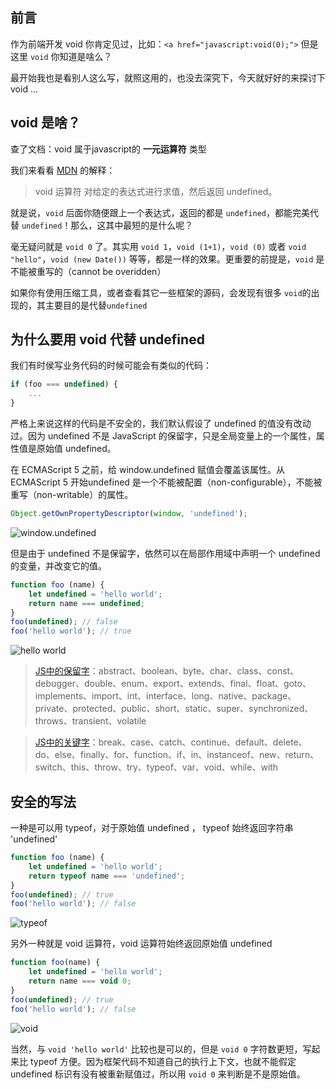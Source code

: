 ## 前言

作为前端开发 void 你肯定见过，比如：`<a href="javascript:void(0);">` 但是这里 `void` 你知道是啥么？

最开始我也是看别人这么写，就照这用的，也没去深究下，今天就好好的来探讨下 void ...

## void 是啥？

查了文档：void 属于javascript的 **一元运算符** 类型

我们来看看 [MDN](https://developer.mozilla.org/zh-CN/docs/Web/JavaScript/Reference/Operators/void) 的解释：

> void 运算符 对给定的表达式进行求值，然后返回 undefined。

就是说，`void` 后面你随便跟上一个表达式，返回的都是 `undefined`，都能完美代替 `undefined`！那么，这其中最短的是什么呢？

毫无疑问就是 `void 0` 了。其实用 `void 1`，`void (1+1)`，`void (0)` 或者 `void "hello"`，`void (new Date())` 等等，都是一样的效果。更重要的前提是，`void` 是不能被重写的（cannot be overidden）

如果你有使用压缩工具，或者查看其它一些框架的源码，会发现有很多 `void`的出现的，其主要目的是代替`undefined`

## 为什么要用 void 代替 undefined

我们有时侯写业务代码的时候可能会有类似的代码：

```js
if (foo === undefined) {
    ...
}
```

严格上来说这样的代码是不安全的，我们默认假设了 undefined 的值没有改动过。因为 undefined 不是 JavaScript 的保留字，只是全局变量上的一个属性，属性值是原始值 undefined。

在 ECMAScript 5 之前，给 window.undefined 赋值会覆盖该属性。从 ECMAScript 5 开始undefined 是一个不能被配置（non-configurable），不能被重写（non-writable）的属性。

```js
Object.getOwnPropertyDescriptor(window, 'undefined');
```

![window.undefined](http://cdn.chenrf.com/2018921165929.png)

但是由于 undefined 不是保留字，依然可以在局部作用域中声明一个 undefined 的变量，并改变它的值。

```js
function foo (name) {
    let undefined = 'hello world';
    return name === undefined;
}
foo(undefined); // false
foo('hello world'); // true
```

![hello world](http://cdn.chenrf.com/201892117253.png)

> [JS中的保留字](http://www.w3school.com.cn/js/pro_js_reservedwords.asp)：abstract、boolean、byte、char、class、const、debugger、double、enum、export、extends、final、float、goto、implements、import、int、interface、long、native、package、private、protected、public、short、static、super、synchronized、throws、transient、volatile

> [JS中的关键字](http://www.w3school.com.cn/js/pro_js_keywords.asp)：break、case、catch、continue、default、delete、do、else、finally、for、function、if、in、instanceof、new、return、switch、this、throw、try、typeof、var、void、while、with


## 安全的写法

一种是可以用 typeof，对于原始值 undefined ， typeof 始终返回字符串 'undefined'

```js
function foo (name) {
    let undefined = 'hello world';
    return typeof name === 'undefined';
}
foo(undefined); // true
foo('hello world'); // false
```

![typeof](http://cdn.chenrf.com/201892117210.png)

另外一种就是 void 运算符，void 运算符始终返回原始值 undefined

```js
function foo(name) {
    let undefined = 'hello world';
    return name === void 0;
}
foo(undefined); // true
foo('hello world'); // false
```

![void](http://cdn.chenrf.com/2018921172137.png)

当然，与 `void 'hello world'` 比较也是可以的，但是 `void 0` 字符数更短，写起来比 typeof 方便。因为框架代码不知道自己的执行上下文，也就不能假定 undefined 标识有没有被重新赋值过，所以用 `void 0` 来判断是不是原始值。
